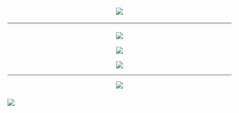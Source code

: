 <h4 align="center">
<a href="https://open.spotify.com/track/7MlDNspYwfqnHxORufupwq?si=7ec00b08d1894b05"><img src="https://readme-typing-svg.demolab.com?font=Luckiest+Guy&size=18&letterSpacing=2px&duration=4000&pause=270&color=3BE6F7&center=true&vCenter=true&multiline=true&random=false&width=600&height=70&lines=FLOATING+%E2%A0%80%E2%A0%80ON+%E2%A0%80%E2%A0%80MY+%E2%A0%80%E2%A0%80LOWKEY+%E2%A0%80%E2%A0%80VIBE!;FLOATING+ON+MY+LOWKEY+VIBE%2C+VIBE%2C+VIBE!" /></img></a>
</h4>
<hr></hr>
<h5 align="center">
<a href="https://https://rentry.co/menuscreen/"><img src="https://i.postimg.cc/dQpcw5Mc/ezgif-2-2e51b5b6ac.png"></img></a>
<br></br>
<a href="https://https://toji.atabook.org/"><img src="https://i.postimg.cc/50v9MTPy/ezgif-2-9afe77f3e1.png"></img></a>
  <br></br>
<a href="https://sptfy.com/accardi/"><img src="https://i.postimg.cc/YqD5b83s/ezgif-2-9dc4e87951.png"></img></a>

<hr></hr>
<a href="https://open.spotify.com/track/7MlDNspYwfqnHxORufupwq?si=7ec00b08d1894b05"><img src="https://readme-typing-svg.demolab.com?font=Luckiest+Guy&size=18&letterSpacing=2px&duration=4000&pause=270&color=F7F560&center=true&vCenter=true&multiline=true&random=false&width=600&height=70&lines=I+DON'T+NEED+THAT+LATE+NIGHT+HIGH+!;I'M+FLOATING+ON+MY+VIBE.+VIBE%2C+VIBE." /></a>
</h5>

![](https://komarev.com/ghpvc/?username=tojifg&color=11D3E7&style=for-the-badge&label=VICTIM+COUNT&base=10000)
